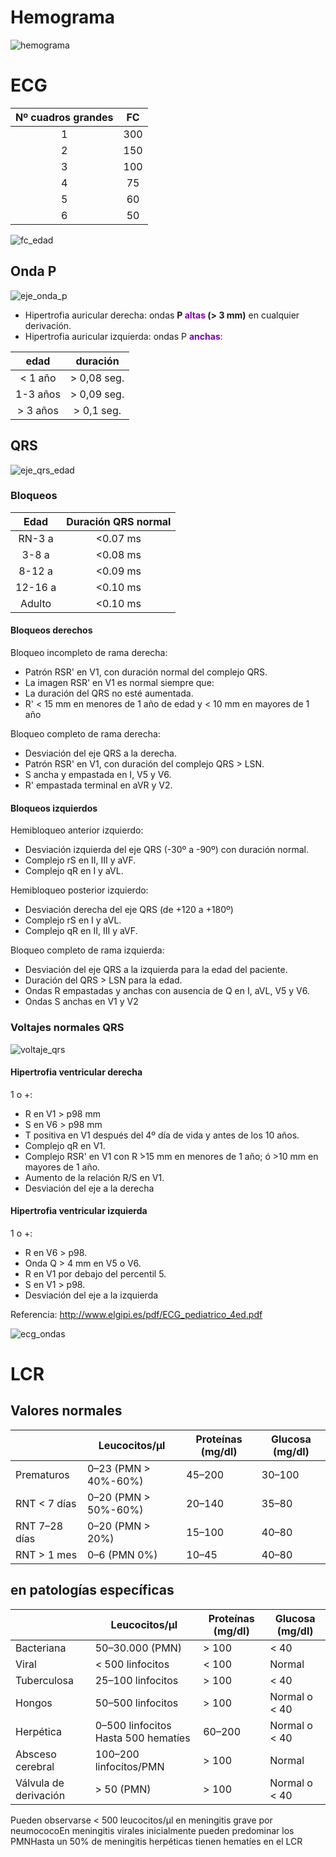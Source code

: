 # Hemograma

![hemograma](hemograma.png)

# ECG

| Nº cuadros grandes | FC |
|:------------------:|:--:|
| 1   | 300 |
| 2   | 150 |
| 3   | 100 |
| 4   | 75 |
| 5   | 60 |
| 6   | 50 |

![fc_edad](fc_edad.png)

## Onda P
![eje_onda_p](eje_onda_p.png)

- Hipertrofia auricular derecha: ondas **P  <b><span style="color:#7707aa">altas</span></b>  (>  3  mm)**  en  cualquier  derivación.
- Hipertrofia auricular izquierda: ondas P <b><span style="color:#7707aa">anchas</span></b>:

| edad | duración |
|:----:|:--------:|
| < 1 año  | > 0,08 seg. |
| 1-3 años | > 0,09 seg. |
| > 3 años | > 0,1 seg. |

## QRS
![eje_qrs_edad](qrs_edad.png)

### Bloqueos

| Edad | Duración QRS normal |
|:----:|:------------:|
| RN-3 a | <0.07 ms |
| 3-8 a | <0.08 ms |
| 8-12 a | <0.09 ms |
| 12-16 a | <0.10 ms |
| Adulto | <0.10 ms |

#### Bloqueos derechos
Bloqueo incompleto de rama derecha:
- Patrón RSR' en V1, con duración normal del complejo QRS.
- La imagen RSR' en V1 es normal siempre que:
- La duración del QRS no esté aumentada. 
- R' < 15 mm en menores de 1 año de edad y < 10 mm en mayores de 1 año

Bloqueo completo de rama derecha:
- Desviación del eje QRS a la derecha.
- Patrón RSR' en V1, con duración del complejo QRS > LSN.
- S ancha y empastada en I, V5 y V6.
- R' empastada terminal en aVR y V2.

#### Bloqueos izquierdos
Hemibloqueo anterior izquierdo:
- Desviación izquierda del eje QRS (-30º a -90º) con duración normal.
- Complejo rS en II, III y aVF.
- Complejo qR en I y aVL.

Hemibloqueo posterior izquierdo:
- Desviación derecha del eje QRS (de +120 a +180º)
- Complejo rS en I y aVL.
- Complejo qR en II, III y aVF.

Bloqueo completo de rama izquierda:
- Desviación del eje QRS a la izquierda para la edad del paciente.
- Duración del QRS > LSN para la edad.
- Ondas R empastadas y anchas con ausencia de Q en I, aVL, V5 y V6.
- Ondas S anchas en V1 y V2

### Voltajes normales QRS

![voltaje_qrs](voltaje_qrs_1.png)

#### Hipertrofia ventricular derecha
1 o +:
- R en V1 > p98 mm
- S en V6 > p98 mm
- T positiva en V1 después del 4º día de vida y antes de los 10 años.
- Complejo qR en V1.
- Complejo RSR' en V1 con R ́>15 mm en menores de 1 año; ó >10 mm en mayores de 1 año.
- Aumento de la relación R/S en V1.
- Desviación del eje a la derecha

#### Hipertrofia ventricular izquierda
1 o +:
- R en V6 > p98.
- Onda Q > 4 mm en V5 o V6. 
- R en V1 por debajo del percentil 5.   
- S en V1 > p98.  
- Desviación del eje a la izquierda


Referencia:
http://www.elgipi.es/pdf/ECG_pediatrico_4ed.pdf

![ecg_ondas](ecg_ondas.png)

# LCR

## Valores normales

|         	    | Leucocitos/μl         | Proteínas (mg/dl) 	| Glucosa (mg/dl)| 
|---------------|-----------------------|-----------------------|----------------|
| Prematuros    | 0–23 (PMN > 40%-60%) 	| 45–200 	            | 30–100 |
| RNT < 7 días 	| 0–20 (PMN > 50%-60%) 	| 20–140 	            | 35–80 |
| RNT 7–28 días | 0–20 (PMN > 20%) 	    | 15–100 	            | 40–80 |
| RNT > 1 mes 	| 0–6 (PMN 0%) 	        | 10–45 	            | 40–80 |

## en patologías específicas

| 	            | Leucocitos/μl 	        |   Proteínas (mg/dl) 	        | Glucosa (mg/dl)|
|---------------|-----------------------|-------------------------------|----------------|
| Bacteriana 	 |50–30.000 (PMN) 	        |> 100 	                        |< 40  |
| Viral 	|< 500 linfocitos 	            |< 100 	                | Normal |
| Tuberculosa 	|25–100 linfocitos 	        |> 100 	                |< 40  |
| Hongos 	|50–500 linfocitos 	        |> 100 	                |Normal o < 40  |
| Herpética 	|0–500 linfocitos Hasta 500 hematíes 	|60–200 	                |Normal o < 40  |
| Absceso cerebral 	|100–200 linfocitos/PMN 	|> 100 	                |Normal  |
| Válvula de derivación 	|> 50 (PMN) 	|> 100 	                |Normal o < 40  |


Pueden observarse < 500 leucocitos/μl en meningitis grave por neumococoEn meningitis virales inicialmente pueden predominar los PMNHasta un 50% de meningitis herpéticas tienen hematíes en el LCR